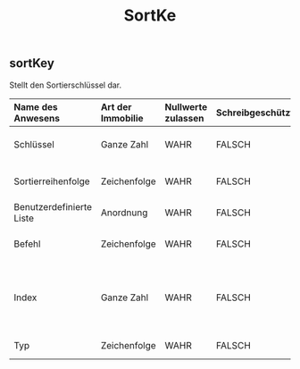 ﻿---
title: SortKe
second_title: Aspose.Cells Cloud Documen
type: docs
url: /de/specification/model/sortkey/
description: "Aspose.Cells Cloud-Modellspezifikation: SortKey. Müheloses Bearbeiten von Excel und anderen Tabellenkalkulationsdokumenten mit Funktionen wie Öffnen, Generieren, Bearbeiten, Teilen, Zusammenführen, Vergleichen und Konvertieren"
kwords: Excel, Office, Tabellenkalkulation, Cloud REST API, SortKey
weight: 50
---
## **sortKey**

 Stellt den Sortierschlüssel dar.

| Name des Anwesens| Art der Immobilie| Nullwerte zulassen| Schreibgeschützt| Standardwert| Beschreibung|
|:- |:- |:- |:- |:- |:- |
| Schlüssel| Ganze Zahl| WAHR| FALSCH|| Stellt den Sortierschlüssel dar.|
| Sortierreihenfolge| Zeichenfolge| WAHR| FALSCH||Stellt die Sortierreihenfolge dar.|
| Benutzerdefinierte Liste|Anordnung<String> | WAHR| FALSCH|||
| Befehl| Zeichenfolge| WAHR| FALSCH|| Gibt die Sortierreihenfolge an.|
| Index| Ganze Zahl| WAHR| FALSCH|| Ruft den sortierten Spaltenindex ab (absolute Position, Spalte A ist 0, B ist 1, …).|
| Typ| Zeichenfolge| WAHR| FALSCH|| Stellt die Art der Sortierung dar.|

